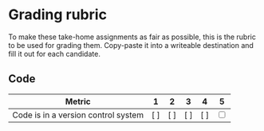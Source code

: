 # Grading rubric

To make these take-home assignments as fair as possible, this is the rubric to be used for grading them. Copy-paste it into a writeable destination and fill it out for each candidate.

## Code

Metric | 1 | 2 | 3 | 4 | 5
-|-|-|-|-|-
Code is in a version control system | [ ] | [ ] | [ ] | [ ] | <input type="checkbox" enabled unchecked />
